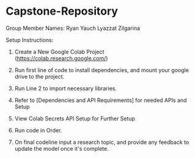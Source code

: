 # Capstone-Repository

Group Member Names:
Ryan Yauch
Lyazzat Zilgarina


Setup Instructions:
1. Create a New Google Colab Project (https://colab.research.google.com/)

2. Run first line of code to install dependencies, and mount your google drive to the project.

3. Run Line 2 to import necessary libraries.

4. Refer to [Dependencies and API Requirements] for needed APIs and Setup

5. View Colab Secrets API Setup for Further Setup

6. Run code in Order.

7. On final codeline input a research topic, and provide any feedback to update the model once it's complete.
